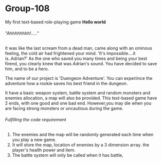 # Group-108
My first text-based role-playing game  **Hello world**

######  "Ahhhhhhhh!....."
It was like the last scream from a dead man, came along with an ominous feeling, the cold air had frightened your mind.
'It's impossible....it is..Adrian?'
As the one who saved you many times and being your best firend, you clearly knew that was Adrian's sound.
You have decided to save him, and to be a hero.

The name of our project is 'Duengeon Adventure'.
You can experiince the adventure how a rookie saves his best friend in the dungeon.

It have a basic weapon system, battle system and random monsters and enemies allocation, a map will also be provided.
This text-based game have 2 ends, with one good and one bad end.
However,you may die when you are facing strong monsters or uncautious during the game.

###### Fulfilling the code requirement
1. The enemies and the map will be randomly generated each time when you play a new game.
2. It will store the map, location of enemies by a 3 dimension array. the player's health power and item.
3. The battle system will only be called when it has battle, 
